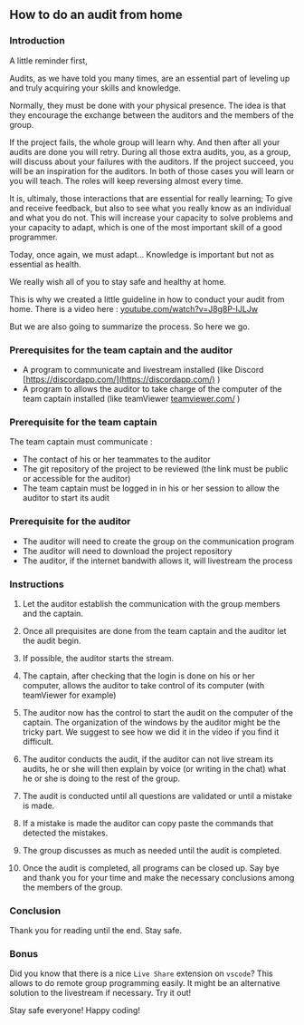 ## How to do an audit from home

### Introduction

A little reminder first,

Audits, as we have told you many times, are an essential part of leveling up and truly acquiring your skills
and knowledge.

Normally, they must be done with your physical presence.
The idea is that they encourage the exchange between the auditors and the members of the group.

If the project fails, the whole group will learn why. And then after all your audits are done you will retry.
During all those extra audits, you, as a group, will discuss about your failures with the auditors.
If the project succeed, you will be an inspiration for the auditors.
In both of those cases you will learn or you will teach. The roles will keep reversing almost every time.

It is, ultimaly, those interactions that are essential for really learning;
To give and receive feedback, but also to see what you really know as an individual and what you do not.
This will increase your capacity to solve problems and your capacity to adapt, which is one of the most important
skill of a good programmer.

Today, once again, we must adapt...
Knowledge is important but not as essential as health.

We really wish all of you to stay safe and healthy at home.

This is why we created a little guideline in how to conduct your audit from home.
There is a video here : [youtube.com/watch?v=J8g8P-IJLJw](https://www.youtube.com/watch?v=J8g8P-IJLJw)

But we are also going to summarize the process.
So here we go.

### Prerequisites for the team captain and the auditor

- A program to communicate and livestream installed (like Discord [https://discordapp.com/](https://discordapp.com/) )
- A program to allows the auditor to take charge of the computer
  of the team captain installed (like teamViewer [teamviewer.com/](https://www.teamviewer.com/) )

### Prerequisite for the team captain

The team captain must communicate :

- The contact of his or her teammates to the auditor
- The git repository of the project to be reviewed (the link must be public or accessible for the auditor)
- The team captain must be logged in in his or her session to allow the auditor to start its audit

### Prerequisite for the auditor

- The auditor will need to create the group on the communication program
- The auditor will need to download the project repository
- The auditor, if the internet bandwith allows it, will livestream the process

### Instructions

1. Let the auditor establish the communication with the group members and the captain.

2. Once all prequisites are done from the team captain and the auditor let the audit begin.

3. If possible, the auditor starts the stream.

4. The captain, after checking that the login is done on his or her computer, allows the auditor
   to take control of its computer (with teamViewer for example)

5. The auditor now has the control to start the audit on the computer of the captain.
   The organization of the windows by the auditor might be the tricky part. We suggest
   to see how we did it in the video if you find it difficult.

6. The auditor conducts the audit, if the auditor can not live stream its audits, he or she
   will then explain by voice (or writing in the chat) what he or she is doing to the rest of the group.

7. The audit is conducted until all questions are validated or until a mistake is made.

8. If a mistake is made the auditor can copy paste the commands that detected the mistakes.

9. The group discusses as much as needed until the audit is completed.

10. Once the audit is completed, all programs can be closed up. Say bye and thank you for your time and make the
    necessary conclusions among the members of the group.

### Conclusion

Thank you for reading until the end. Stay safe.

### Bonus

Did you know that there is a nice `Live Share` extension on `vscode`?
This allows to do remote group programming easily. It might be an alternative solution
to the livestream if necessary.
Try it out!

Stay safe everyone! Happy coding!
